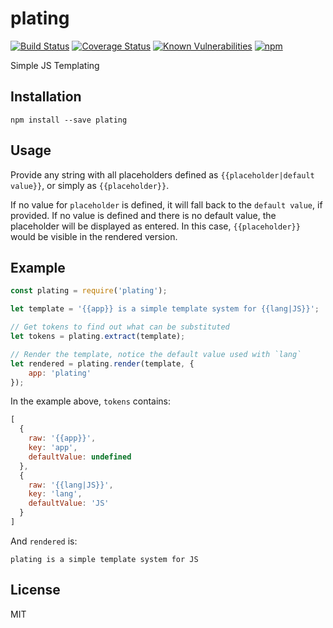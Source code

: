 # plating

[![Build Status](https://travis-ci.org/avodacs/plating.svg?branch=master)](https://travis-ci.org/avodacs/plating) [![Coverage Status](https://coveralls.io/repos/github/avodacs/plating/badge.svg)](https://coveralls.io/github/avodacs/plating) [![Known Vulnerabilities](https://snyk.io/test/github/avodacs/plating/badge.svg?targetFile=package.json)](https://snyk.io/test/github/avodacs/plating?targetFile=package.json) [![npm](https://img.shields.io/npm/dt/plating.svg)]()

Simple JS Templating

## Installation

`npm install --save plating`

## Usage

Provide any string with all placeholders defined as `{{placeholder|default value}}`, or simply as `{{placeholder}}`.

If no value for `placeholder` is defined, it will fall back to the `default value`, if provided.  If no value is defined and there is no default value, the placeholder will be displayed as entered.  In this case, `{{placeholder}}` would be visible in the rendered version.

## Example

```js
const plating = require('plating');

let template = '{{app}} is a simple template system for {{lang|JS}}';

// Get tokens to find out what can be substituted
let tokens = plating.extract(template);

// Render the template, notice the default value used with `lang`
let rendered = plating.render(template, {
	app: 'plating'
});
```

In the example above, `tokens` contains:

```js
[
  {
    raw: '{{app}}',
    key: 'app',
    defaultValue: undefined
  },
  {
    raw: '{{lang|JS}}',
    key: 'lang',
    defaultValue: 'JS'
  }
]

```

And `rendered` is:

```
plating is a simple template system for JS
```

## License

MIT
